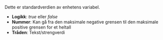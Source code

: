 Dette er standardverdien av enhetens variabel.

- **Logikk**: _true_ eller _false_
- **Nummer**: Kan gå fra den maksimale negative grensen til den maksimale positive grensen for et heltall
- **Tråden**: Tekst/strengverdi
